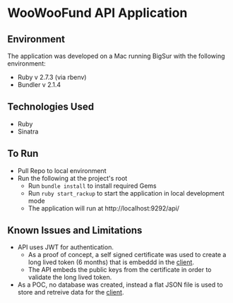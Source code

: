 # WooWooFund API Application
## Environment
The application was developed on a Mac running BigSur with the following environment:
* Ruby v 2.7.3 (via rbenv)
* Bundler v 2.1.4

## Technologies Used
* Ruby
* Sinatra

## To Run
* Pull Repo to local environment
* Run the following at the project's root
  * Run `bundle install` to install required Gems
  * Run `ruby start_rackup` to start the application in local development mode
  * The application will run at http://localhost:9292/api/

## Known Issues and Limitations
* API uses JWT for authentication.
  * As a proof of concept, a self signed certificate was used to create a long lived token (6 months) that is embeddd in the [client](https://github.com/defiantgoat/woowoofund-app).
  * The API embeds the public keys from the certificate in order to validate the long lived token.
* As a POC, no database was created, instead a flat JSON file is used to store and retreive data for the [client](https://github.com/defiantgoat/woowoofund-app).

